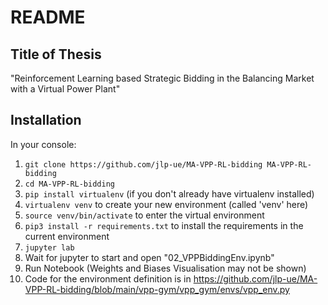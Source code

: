 # README

## Title of Thesis

"Reinforcement Learning based Strategic Bidding in the Balancing Market with a Virtual Power Plant"

## Installation 

In your console: 

1. ```git clone https://github.com/jlp-ue/MA-VPP-RL-bidding MA-VPP-RL-bidding ```
2. ```cd MA-VPP-RL-bidding```
3. ```pip install virtualenv```      (if you don't already have virtualenv installed)
4. ```virtualenv venv```             to create your new environment (called 'venv' here)
5. ```source venv/bin/activate```    to enter the virtual environment
6. ```pip3 install -r requirements.txt``` to install the requirements in the current environment
7. ```jupyter lab```
8. Wait for jupyter to start and open "02_VPPBiddingEnv.ipynb"
9. Run Notebook (Weights and Biases Visualisation may not be shown)
10. Code for the environment definition is in https://github.com/jlp-ue/MA-VPP-RL-bidding/blob/main/vpp-gym/vpp_gym/envs/vpp_env.py
